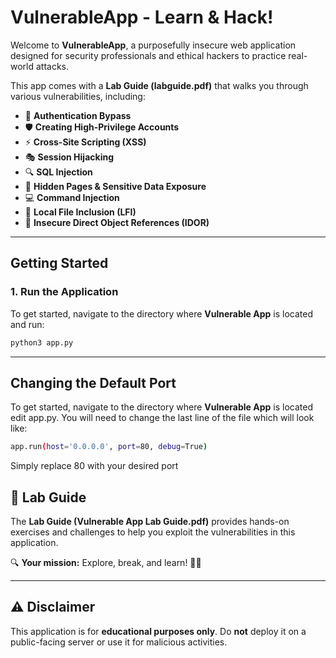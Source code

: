 # VulnerableApp - Learn & Hack!

Welcome to **VulnerableApp**, a purposefully insecure web application designed for security professionals and ethical hackers to practice real-world attacks.

This app comes with a **Lab Guide (labguide.pdf)** that walks you through various vulnerabilities, including:

- 🔑 **Authentication Bypass**
- 🛡 **Creating High-Privilege Accounts**
- ⚡ **Cross-Site Scripting (XSS)**
- 🎭 **Session Hijacking**
- 🔍 **SQL Injection**
- 🔎 **Hidden Pages & Sensitive Data Exposure**
- 💻 **Command Injection**
- 📂 **Local File Inclusion (LFI)**
- 🔗 **Insecure Direct Object References (IDOR)**

---

##  Getting Started

### **1. Run the Application**

To get started, navigate to the directory where **Vulnerable App** is located and run:

```bash
python3 app.py
```
---

##  Changing the Default Port

To get started, navigate to the directory where **Vulnerable App** is located edit app.py.  You will need to change the last line of the file which will look like:

```bash
app.run(host='0.0.0.0', port=80, debug=True)
```

Simply replace 80 with your desired port

## 📜 Lab Guide

The **Lab Guide (Vulnerable App Lab Guide.pdf)** provides hands-on exercises and challenges to help you exploit the vulnerabilities in this application.

🔍 **Your mission:** Explore, break, and learn! 🕵️‍♂️

---

## ⚠️ Disclaimer

This application is for **educational purposes only**. Do **not** deploy it on a public-facing server or use it for malicious activities.
